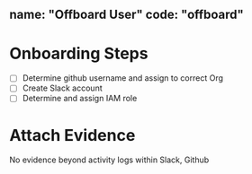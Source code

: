 name: "Offboard User"
code: "offboard"
---

# Onboarding Steps

- [ ] Determine github username and assign to correct Org
- [ ] Create Slack account
- [ ] Determine and assign IAM role

# Attach Evidence

No evidence beyond activity logs within Slack, Github

